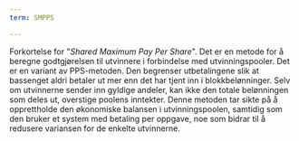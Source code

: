 ```yaml
---
term: SMPPS

---
```

Forkortelse for "*Shared Maximum Pay Per Share*". Det er en metode for å beregne godtgjørelsen til utvinnere i forbindelse med utvinningspooler. Det er en variant av PPS-metoden. Den begrenser utbetalingene slik at bassenget aldri betaler ut mer enn det har tjent inn i blokkbelønninger. Selv om utvinnerne sender inn gyldige andeler, kan ikke den totale belønningen som deles ut, overstige poolens inntekter. Denne metoden tar sikte på å opprettholde den økonomiske balansen i utvinningspoolen, samtidig som den bruker et system med betaling per oppgave, noe som bidrar til å redusere variansen for de enkelte utvinnerne.